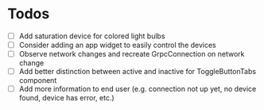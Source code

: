 # Todos 
* [ ] Add saturation device for colored light bulbs
* [ ] Consider adding an app widget to easily control the devices
* [ ] Observe network changes and recreate GrpcConnection on network change
* [ ] Add better distinction between active and inactive for ToggleButtonTabs component
* [ ] Add more information to end user (e.g. connection not up yet, no device found, device has error, etc.)